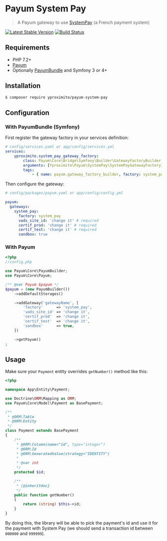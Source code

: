 # Payum System Pay

> A Payum gateway to use [SystemPay](https://paiement.systempay.fr) (a French payment system)

[![Latest Stable Version](https://poser.pugx.org/yproximite/payum-system-pay/version)](https://packagist.org/packages/yproximite/payum-system-pay)
[![Build Status](https://travis-ci.com/Yproximite/payum-system-pay.svg?token=pNBs2oaRpfxdyhqWf28h&branch=master)](https://travis-ci.com/Yproximite/payum-system-pay)

## Requirements

- PHP 7.2+
- [Payum](https://github.com/Payum/Payum)
- Optionally [PayumBundle](https://github.com/Payum/PayumBundle) and Symfony 3 or 4+

## Installation

```bash
$ composer require yproximite/payum-system-pay
```

## Configuration

### With PayumBundle (Symfony)

First register the gateway factory in your services definition:
```yaml
# config/services.yaml or app/config/services.yml
services:
    yproximite.system_pay_gateway_factory:
        class: Payum\Core\Bridge\Symfony\Builder\GatewayFactoryBuilder
        arguments: [Yproximite\Payum\SystemPay\SystemPayGatewayFactory]
        tags:
            - { name: payum.gateway_factory_builder, factory: system_pay }
```

Then configure the gateway:

```yaml
# config/packages/payum.yaml or app/config/config.yml

payum:
  gateways:
    system_pay:
      factory: system_pay
      vads_site_id: 'change it' # required 
      certif_prod: 'change it' # required 
      certif_test: 'change it' # required 
      sandbox: true

```

### With Payum

```php
<?php
//config.php

use Payum\Core\PayumBuilder;
use Payum\Core\Payum;

/** @var Payum $payum */
$payum = (new PayumBuilder())
    ->addDefaultStorages()

    ->addGateway('gatewayName', [
        'factory'      => 'system_pay',
        'vads_site_id' => 'change it',
        'certif_prod'  => 'change it',
        'certif_test'  => 'change it',
        'sandbox'      => true,
    ])

    ->getPayum()
;
```

## Usage

Make sure your `Payment` entity overrides `getNumber()` method like this:
```php
<?php

namespace App\Entity\Payment;

use Doctrine\ORM\Mapping as ORM;
use Payum\Core\Model\Payment as BasePayment;

/**
 * @ORM\Table
 * @ORM\Entity
 */
class Payment extends BasePayment
{
    /**
     * @ORM\Column(name="id", type="integer")
     * @ORM\Id
     * @ORM\GeneratedValue(strategy="IDENTITY")
     *
     * @var int
     */
    protected $id;

    /**
     * {@inheritdoc}
     */
    public function getNumber()
    {
        return (string) $this->id;
    }
}
```

By doing this, the library will be able to pick the payment's id and use it for the payment with System Pay (we should send a transaction id between `000000` and `999999`). 

